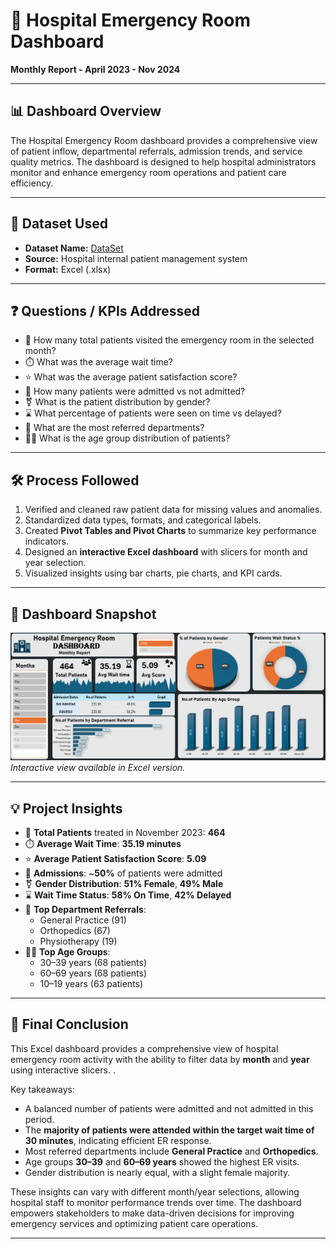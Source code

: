 # 🏥 Hospital Emergency Room Dashboard  
**Monthly Report - April 2023 - Nov 2024**

---

## 📊 Dashboard Overview  
The Hospital Emergency Room dashboard provides a comprehensive view of patient inflow, departmental referrals, admission trends, and service quality metrics. The dashboard is designed to help hospital administrators monitor and enhance emergency room operations and patient care efficiency.

---

## 📁 Dataset Used  
- **Dataset Name:** <a href="https://github.com/Francis-145/Hospital-Dashboard/blob/main/Data.csv">DataSet<a/>  
- **Source:** Hospital internal patient management system  
- **Format:** Excel (.xlsx)

---

## ❓ Questions / KPIs Addressed  
- 👥 How many total patients visited the emergency room in the selected month?  
- ⏱️ What was the average wait time?  
- ⭐ What was the average patient satisfaction score?  
- 🏥 How many patients were admitted vs not admitted?  
- ⚧️ What is the patient distribution by gender?  
- ⌛ What percentage of patients were seen on time vs delayed?  
- 🏬 What are the most referred departments?  
- 👶👵 What is the age group distribution of patients?

---

## 🛠️ Process Followed  
1. Verified and cleaned raw patient data for missing values and anomalies.  
2. Standardized data types, formats, and categorical labels.  
3. Created **Pivot Tables and Pivot Charts** to summarize key performance indicators.  
4. Designed an **interactive Excel dashboard** with slicers for month and year selection.  
5. Visualized insights using bar charts, pie charts, and KPI cards.

---

## 📸 Dashboard Snapshot  
![Hospital Emergency Room Dashboard](./Final_DashBoard.png)  
*Interactive view available in Excel version.*

---

## 💡 Project Insights  
- 👥 **Total Patients** treated in November 2023: **464**  
- ⏱️ **Average Wait Time**: **35.19 minutes**  
- ⭐ **Average Patient Satisfaction Score**: **5.09**  
- 🏥 **Admissions**: ~**50%** of patients were admitted  
- ⚧️ **Gender Distribution**: **51% Female**, **49% Male**  
- ⌛ **Wait Time Status**: **58% On Time**, **42% Delayed**  
- 🏬 **Top Department Referrals**:  
  - General Practice (91)  
  - Orthopedics (67)  
  - Physiotherapy (19)  
- 👶👵 **Top Age Groups**:  
  - 30–39 years (68 patients)  
  - 60–69 years (68 patients)  
  - 10–19 years (63 patients)

---
## 📌 Final Conclusion  

This Excel dashboard provides a comprehensive view of hospital emergency room activity with the ability to filter data by **month** and **year** using interactive slicers. .

Key takeaways:
- A balanced number of patients were admitted and not admitted in this period.
- The **majority of patients were attended within the target wait time of 30 minutes**, indicating efficient ER response.
- Most referred departments include **General Practice** and **Orthopedics**.
- Age groups **30–39** and **60–69 years** showed the highest ER visits.
- Gender distribution is nearly equal, with a slight female majority.

These insights can vary with different month/year selections, allowing hospital staff to monitor performance trends over time. The dashboard empowers stakeholders to make data-driven decisions for improving emergency services and optimizing patient care operations.



---

